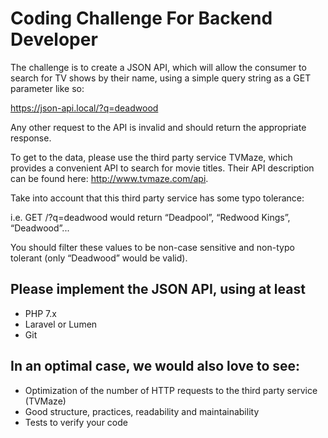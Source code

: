 # Coding Challenge For Backend Developer

The challenge is to create a JSON API, which will allow the consumer to search for TV shows by their name, using a simple query string as a GET parameter like so:

https://json-api.local/?q=deadwood

Any other request to the API is invalid and should return the appropriate response.

To get to the data, please use the third party service TVMaze, which provides a convenient API to search for movie titles. Their API description can be found here: http://www.tvmaze.com/api.

Take into account that this third party service has some typo tolerance:

i.e. GET /?q=deadwood would return “Deadpool”, “Redwood Kings”, “Deadwood”...

You should filter these values to be non-case sensitive and non-typo tolerant (only “Deadwood” would be valid).

## Please implement the JSON API, using at least

- PHP 7.x
- Laravel or Lumen
- Git 

## In an optimal case, we would also love to see:

- Optimization of the number of HTTP requests to the third party service (TVMaze)
- Good structure, practices, readability and maintainability
- Tests to verify your code

